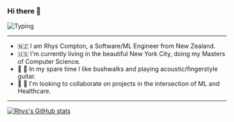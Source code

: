 ### Hi there 👋

![Typing](https://j.gifs.com/xnOjG3.gif)

---

- :new_zealand: I am Rhys Compton, a Software/ML Engineer from New Zealand. 
- :us: I'm currently living in the beautiful New York City, doing my Masters of Computer Science.
- :evergreen_tree: :guitar: In my spare time I like bushwalks and playing acoustic/fingerstyle guitar.
- :busts_in_silhouette: :hospital: I'm looking to collaborate on projects in the intersection of ML and Healthcare.

---

[![Rhys's GitHub stats](https://github-readme-stats.vercel.app/api?username=basedrhys&count_private=true&show_icons=true&bg_color=30,e96443,904e95&title_color=fff&text_color=fff)](https://github.com/anuraghazra/github-readme-stats)

<!--
**basedrhys/basedrhys** is a ✨ _special_ ✨ repository because its `README.md` (this file) appears on your GitHub profile.

Here are some ideas to get you started:

- 🔭 I’m currently working on ...
- 🌱 I’m currently learning ...
- 👯 I’m looking to collaborate on ...
- 🤔 I’m looking for help with ...
- 💬 Ask me about ...
- 📫 How to reach me: ...
- 😄 Pronouns: ...
- ⚡ Fun fact: ...
-->

